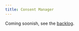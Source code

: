 ```yaml
---
title: Consent Manager
---
```


Coming soonish, see the [backlog](https://github.com/orgs/chatally/projects/1/views/3).
